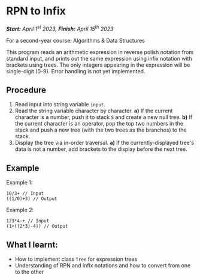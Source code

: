# RPN to Infix
***Start:** April 1<sup>st</sup> 2023, **Finish:** April 15<sup>th</sup> 2023*

For a second-year course: Algorithms & Data Structures

This program reads an arithmetic expression in reverse polish notation from standard input, and prints out the same expression using infix notation with brackets using trees. The only integers appearing in the expression will be single-digit (0-9). Error handling is not yet implemented.

## Procedure
1) Read input into string variable `input`.
2) Read the string variable character by character.
**a)** If the current character is a number, push it to stack `S` and create a new null tree.
**b)** If the current character is an operator, pop the top two numbers in the stack and push a new tree (with the two trees as the branches) to the stack.
4) Display the tree via in-order traversal.
**a)** If the currently-displayed tree's data is not a number, add brackets to the display before the next tree.

## Example
Example 1:
```
10/3+ // Input
((1/0)+3) // Output
```
Example 2:
```
123*4-+ // Input
(1+((2*3)-4)) // Output
```

## What I learnt:
- How to implement class `Tree` for expression trees
- Understanding of RPN and infix notations and how to convert from one to the other
